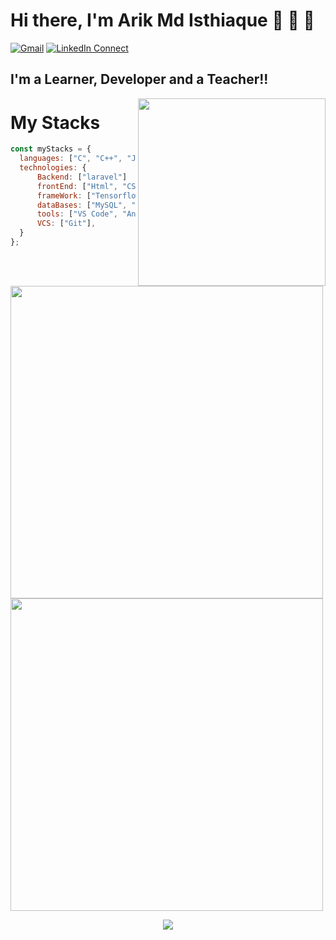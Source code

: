 # Hi there, I'm Arik Md Isthiaque 👋 👋 👋
[![Gmail](https://img.shields.io/badge/%20-Send%20Mail-black?color=14171A&labelColor=ef5350&logo=gmail&logoColor=ffffff)](mailto:arikbncc@gmail.com?subject=From%20GitHub&body=Hi,%20there.%20Found%20you%20from%20GitHub.)
[![LinkedIn Connect](https://img.shields.io/badge/%20-Connect-black?color=14171A&labelColor=1DA1F2&logo=linkedin&logoColor=ffffff)](https://www.linkedin.com/in/arik1155001/)

## I'm a Learner, Developer and a Teacher!!

<img width="300" align="right" src="https://emoji.gg/assets/emoji/9109_Sad_Cat_Thumbs_Up.png">



# My Stacks

```js
const myStacks = {
  languages: ["C", "C++", "Java", "php", "Python",  "Assembly", "SWI Prolog"],
  technologies: {
      Backend: ["laravel"]
      frontEnd: ["Html", "CSS", "JS", "Vue.js"],
      frameWork: ["Tensorflow", "Keras", "Tesseract", "OpenCV", "OpenGL"],
      dataBases: ["MySQL", "Oracle", "SqLite"],
      tools: ["VS Code", "Android Studio", "PyCharm", "IntelliJ IDEA", "CodeBlocks"],
      VCS: ["Git"],
  }
};
```

<img width="500" src="https://github-readme-stats.vercel.app/api/top-langs/?username=arik096&theme=light&hide_langs_below=0&layout=compact&langs_count=20" />
<img width="500" src="https://github-readme-stats.vercel.app/api?username=arik096&show_icons=true">
<p align="center">
  <img alig src="https://github-profile-trophy.vercel.app/?username=arik096&column=6&rank=SSS,SS,S,AAA,AA,A,B,C" />
</p



